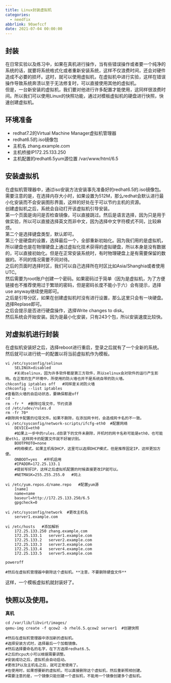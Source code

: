 ```yaml
---
title: Linux封装虚拟机
categories:
  - needfix
abbrlink: 90aefccf
date: 2021-07-04 00:00:00
---
```

## 封装   
在日常实验以及练习中，如果在真机进行操作，当有些错误操作或者要一个纯净的系统的话，就要将系统格式化或者重新安装系统，这样不仅浪费时间，还会对硬件造成不必要的损坏。这时，就可以使用虚拟机，在虚拟机中进行实验，这样在错误操作导致系统奔溃以至于无法修复时，可以直接使用其他的虚拟机。    
但是，一台新安装的虚拟机，我们要对他进行许多配置才能使用，这同样很浪费时间。所以我们可以使用Linux的快照功能，通过对模板虚拟机的硬盘进行快照，快速创建虚拟机。

## 环境准备   
* redhat7.2的Virtual Machine Manager虚拟机管理器
* redhat6.5的.iso镜像包
* 主机名 zhang.example.com
* 主机桥接IP172.25.133.250
* 主机配置的redhat6.5yum源位置 /var/www/html/6.5

## 安装虚拟机   

在虚拟机管理器中，通过iso安装方法安装事先准备好的redhat6.5的.iso镜像包。   
需要注意的是，在选择内存大小时，如果设置为512M，那么redhat会默认进行最小化安装而不会安装图形界面，这样的好处在于可以节约主机的资源。    
创建虚拟机之后，系统会自动打开该虚拟机引导安装。   
第一个页面是询问是否检查镜像，可以直接跳过。然后是语言选择，因为只是用于做实验，所以可以直接选择英文而非中文，因为选择中文字符模式不同，比较麻烦。   
第二个是选择键盘类型，默认即可。   
第三个是硬盘的设置，选择最后一个，全部重新初始化。因为我们用的是虚拟机，所以硬盘也是在物理硬盘上通过虚拟化技术获得的虚拟硬盘，所以本身是没有数据的，可以直接初始化。但是在正常安装系统时，有时物理硬盘上是有需要保留的数据的。不同的情况需要不同对待。   
之后的页面时选择时区，我们可以自己选择所在时区比如Asia/Shanghia或者使用UTC。   
然后需要为root账户创建一个密码。如果密码过于简单（因为是虚拟机，为了方便链接也不推荐使用过于繁琐的密码，但是密码长度不能小于六）会有提示，选择use anyway继续使用即可。   
之后是引导分区，如果在创建虚拟机时没有进行设置，那么这里只会有一块硬盘。选择Replase即可。   
之后会提示是否进行硬盘操作，选择Write changes to disk。   
然后系统会开始安装。因为是最小化安装，只有243个包，所以安装速度比较快。

## 对虚拟机进行封装

在虚拟机安装好之后，选择reboot进行重启，登录之后就有了一个全新的系统。   
然后就可以进行统一的配置以将当前虚拟机作为模板。

    vi /etc/sysconfig/selinux
        SELINUX=disabled 
        #关闭selinux，因为许多软件都是第三方软件，所以selinux会对软件的运行产生影响。在正常的生产环境中，所使用的防火墙也并不是系统自带的防火墙。    
    chkconfig iptables off   #同样是关闭防火墙   
    chkconfig --list iptables   
    #查看防火墙的自启动状态，要确保都是off
    cd ~
    rm -fr *  #删除垃圾文件，节约资源
    cd /etc/udev/rules.d
    rm -fr 70*  
    #删除网卡配置的垃圾文件。如果不删除，在添加网卡时，会造成网卡名的不一致。
    vi /etc/sysconfig/network-scripts/ifcfg-eth0  #配置网络
        DEVICE=eth0
        #如果上一步中的rules.d目录下的文件未删除，开机时的网卡名称可能是eth0，也可能是eth1，这样网卡的配置文件就不好被识别。
        BOOTPROTO=none    
        #网络模式，如果主机有DHCP，这里可以选择DHCP模式，但是推荐固定IP，这样更加方便。
        ONBOOT=yes   #开机启用
        #IPADDR=172.25.133.1    
        #提前写好IP，这样之后虚拟机配置的时候直接更改IP就可以。
        #NETMASK=255.255.255.0   #同上
    
    vi /etc/yum.repos.d/name.repo   #配置yum源
        [name]
        name=name
        baseurl=http://172.25.133.250/6.5
        gpgcheck=0
    
    vi /etc/sysconfig/network  #更改主机名
        server1.example.com
    
    vi /etc/hosts   #添加解析
        172.25.133.250 zhang.example.com
        172.25.133.1   server1.example.com
        172.25.133.2   server2.example.com
        172.25.133.3   server3.example.com
        172.25.133.4   server4.example.com
        172.25.133.5   server5.example.com
    
    poweroff

    #然后在虚拟机管理器中删除这个虚拟机。**注意，不要删除硬盘文件**     


这样，一个模板虚拟机就封装好了。

## 快照以及使用。

**真机**

    cd /var/lib/libvirt/images/
    qemu-img create -f qcow2 -b rhel6.5.qcow2 server1  #创建快照

    #然后在虚拟机管理器中添加新的虚拟机。   
    #选择安装方式时，选择最后一个加载镜像。   
    #然后选择要命名的名字，在下方选择redhat6.5。    
    #之后的cpu大小可以根据需要调整。
    #安装成功之后，虚拟机会自动启动。   
    #更改IP以及主机名之后，就可正常使用了。   
    #在使用时，如果想要新的虚拟机，可以直接删除这个虚拟机，然后重新照相创建。   
    #需要注意的是，一个镜像只能创建一个虚拟机，不能用一个镜像创建多个虚拟机。
    

